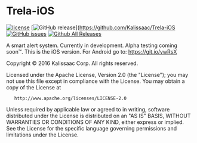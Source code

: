 # Trela-iOS
[![license](https://img.shields.io/github/license/mashape/apistatus.svg?maxAge=2592000)](https://github.com/Kalissaac/Trela-iOS)
[![GitHub release](https://img.shields.io/github/release/qubyte/rubidium.svg?maxAge=2592000)](https://github.com/Kalissaac/Trela-iOS
[![GitHub issues](https://img.shields.io/github/issues/badges/shields.svg?maxAge=2592000)](https://github.com/Kalissaac/Trela-iOS)
[![Github All Releases](https://img.shields.io/github/downloads/atom/atom/total.svg?maxAge=2592000)](https://github.com/Kalissaac/Trela-iOS)

A smart alert system. Currently in development. Alpha testing coming soon™️. This is the iOS version. For Android go to: https://git.io/vwRsX


Copyright © 2016 Kalissaac Corp. All rights reserved.

   Licensed under the Apache License, Version 2.0 (the "License");
   you may not use this file except in compliance with the License.
   You may obtain a copy of the License at

       http://www.apache.org/licenses/LICENSE-2.0

   Unless required by applicable law or agreed to in writing, software
   distributed under the License is distributed on an "AS IS" BASIS,
   WITHOUT WARRANTIES OR CONDITIONS OF ANY KIND, either express or implied.
   See the License for the specific language governing permissions and
   limitations under the License.
